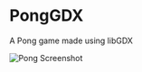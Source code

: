 # PongGDX
A Pong game made using libGDX

![Pong Screenshot](http://i.grab.la/0c509-e2c25987-59e5-493a-b632-18c45ee14703.png)
